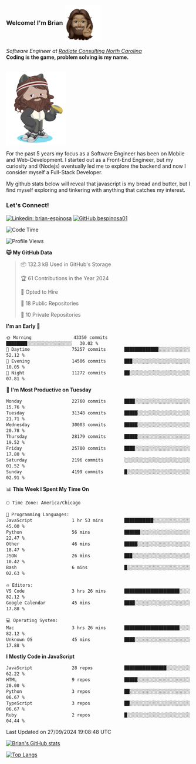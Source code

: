 ###  Welcome! I'm Brian <img align="center" src="https://github.com/bespinosa01/bespinosa01/blob/main/assets/peace-animoji.png" height="100" /></h2>
<p><em>Software Engineer at <a href="https://www.radiateconsulting.coop/north-carolina-tech-coop">Radiate Consulting North Carolina</a>
 <br/>
<!-- </br>Developer Consultant at <a href="https://codethedream.org/">Code The Dream</a> -->
</em> <b>Coding is the game, problem solving is my name.</b></p>

<br/>


 <img align="center" src="https://github.com/bespinosa01/bespinosa01/blob/main/assets/octo-me.png" height="200" /> 
 <p>
 For the past 5 years my focus as a Software Engineer has been on Mobile and Web-Development. I started out as a Front-End Engineer, but my curiosity and (Nodejs) eventually led me to explore the backend and now I consider myself a Full-Stack Developer.
</p>
<p>
 My github stats below will reveal that javascript is my bread and butter, but I find myself exploring and tinkering with anything that catches my interest. 
 </p>
 
 
### Let's Connect!

[![Linkedin: brian-espinosa](https://img.shields.io/badge/-brian--espinosa-blue?style=flat-square&logo=Linkedin&logoColor=white&link=https://www.linkedin.com/in/brian-espinosa/)](https://www.linkedin.com/in/brian-espinosa/)
[![GitHub bespinosa01](https://img.shields.io/github/followers/bespinosa01?label=follow&style=social)](https://github.com/bespinosa01)



<!--START_SECTION:waka-->
![Code Time](http://img.shields.io/badge/Code%20Time-1%2C651%20hrs%2018%20mins-blue)

![Profile Views](http://img.shields.io/badge/Profile%20Views-0-blue)

**🐱 My GitHub Data** 

> 📦 132.3 kB Used in GitHub's Storage 
 > 
> 🏆 61 Contributions in the Year 2024
 > 
> 💼 Opted to Hire
 > 
> 📜 18 Public Repositories 
 > 
> 🔑 10 Private Repositories 
 > 
**I'm an Early 🐤** 

```text
🌞 Morning                43350 commits       ████████░░░░░░░░░░░░░░░░░   30.02 % 
🌆 Daytime                75257 commits       █████████████░░░░░░░░░░░░   52.12 % 
🌃 Evening                14506 commits       ███░░░░░░░░░░░░░░░░░░░░░░   10.05 % 
🌙 Night                  11272 commits       ██░░░░░░░░░░░░░░░░░░░░░░░   07.81 % 
```
📅 **I'm Most Productive on Tuesday** 

```text
Monday                   22760 commits       ████░░░░░░░░░░░░░░░░░░░░░   15.76 % 
Tuesday                  31348 commits       █████░░░░░░░░░░░░░░░░░░░░   21.71 % 
Wednesday                30003 commits       █████░░░░░░░░░░░░░░░░░░░░   20.78 % 
Thursday                 28179 commits       █████░░░░░░░░░░░░░░░░░░░░   19.52 % 
Friday                   25700 commits       ████░░░░░░░░░░░░░░░░░░░░░   17.80 % 
Saturday                 2196 commits        ░░░░░░░░░░░░░░░░░░░░░░░░░   01.52 % 
Sunday                   4199 commits        █░░░░░░░░░░░░░░░░░░░░░░░░   02.91 % 
```


📊 **This Week I Spent My Time On** 

```text
🕑︎ Time Zone: America/Chicago

💬 Programming Languages: 
JavaScript               1 hr 53 mins        ███████████░░░░░░░░░░░░░░   45.00 % 
Python                   56 mins             ██████░░░░░░░░░░░░░░░░░░░   22.47 % 
Other                    46 mins             █████░░░░░░░░░░░░░░░░░░░░   18.47 % 
JSON                     26 mins             ███░░░░░░░░░░░░░░░░░░░░░░   10.42 % 
Bash                     6 mins              █░░░░░░░░░░░░░░░░░░░░░░░░   02.63 % 

🔥 Editors: 
VS Code                  3 hrs 26 mins       █████████████████████░░░░   82.12 % 
Google Calendar          45 mins             ████░░░░░░░░░░░░░░░░░░░░░   17.88 % 

💻 Operating System: 
Mac                      3 hrs 26 mins       █████████████████████░░░░   82.12 % 
Unknown OS               45 mins             ████░░░░░░░░░░░░░░░░░░░░░   17.88 % 
```

**I Mostly Code in JavaScript** 

```text
JavaScript               28 repos            ████████████████░░░░░░░░░   62.22 % 
HTML                     9 repos             █████░░░░░░░░░░░░░░░░░░░░   20.00 % 
Python                   3 repos             ██░░░░░░░░░░░░░░░░░░░░░░░   06.67 % 
TypeScript               3 repos             ██░░░░░░░░░░░░░░░░░░░░░░░   06.67 % 
Ruby                     2 repos             █░░░░░░░░░░░░░░░░░░░░░░░░   04.44 % 
```




 Last Updated on 27/09/2024 19:08:48 UTC
<!--END_SECTION:waka-->


<!--  Github STATS -->
[![Brian's GitHub stats](https://github-readme-stats.vercel.app/api?username=bespinosa01&hide=stars,contribs&count_private=true&show_icons=true)](https://github.com/anuraghazra/github-readme-stats)

[![Top Langs](https://github-readme-stats.vercel.app/api/top-langs/?username=bespinosa01&layout=compact)](https://github.com/anuraghazra/github-readme-stats)



<!--
**bespinosa01/bespinosa01** is a ✨ _special_ ✨ repository because its `README.md` (this file) appears on your GitHub profile.

Here are some ideas to get you started:

- 🔭 I’m currently working on ...
- 🌱 I’m currently learning ...
- 👯 I’m looking to collaborate on ...
- 🤔 I’m looking for help with ...
- 💬 Ask me about ...
- 📫 How to reach me: ...
- 😄 Pronouns: ...
- ⚡ Fun fact: ...
-->
